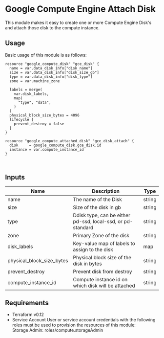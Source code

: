 # Google Compute Engine Attach Disk


This module makes it easy to create one or more Compute Engine Disk's and attach those disk to the compute instance.


## Usage

Basic usage of this module is as follows:


```hcl
resource "google_compute_disk" "gce_disk" {
  name = var.data_disk_info["disk_name"]
  size = var.data_disk_info["disk_size_gb"]
  type = var.data_disk_info["disk_type"]
  zone = var.machine_zone

  labels = merge(
    var.disk_labels,
    map(
      "type", "data",
    )
  )
  physical_block_size_bytes = 4096
  lifecycle {
    prevent_destroy = false
  }
}

resource "google_compute_attached_disk" "gce_disk_attach" {
  disk     = google_compute_disk.gce_disk.id
  instance = var.compute_instance_id
}



```


## Inputs


| Name | Description | Type
|------|-------------|------|
| name | The name of the Disk | string |
| size | Size of the disk in gb | string |
| type | Ddisk type, can be either pd-ssd, local-ssd, or pd-standard | string |
| zone | Primary Zone of the disk | string |
| disk_labels | Key-value map of labels to assign to the disk | map |
| physical_block_size_bytes | Physical block size of the disk in bytes | string |
| prevent_destroy | Prevent disk from destroy | string |
| compute_instance_id | Compute instance id on which disk will be attached | string |


## Requirements
- Terraform v0.12
- Service Account
User or service account credentials with the following roles must be used to provision the resources of this module: <br>
Storage Admin: roles/compute.storageAdmin



